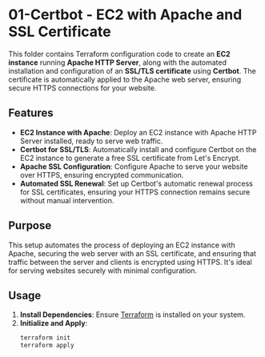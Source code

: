# 01-Certbot - EC2 with Apache and SSL Certificate

This folder contains Terraform configuration code to create an **EC2 instance** running **Apache HTTP Server**, along with the automated installation and configuration of an **SSL/TLS certificate** using **Certbot**. The certificate is automatically applied to the Apache web server, ensuring secure HTTPS connections for your website.

## Features

- **EC2 Instance with Apache**: Deploy an EC2 instance with Apache HTTP Server installed, ready to serve web traffic.
- **Certbot for SSL/TLS**: Automatically install and configure Certbot on the EC2 instance to generate a free SSL certificate from Let's Encrypt.
- **Apache SSL Configuration**: Configure Apache to serve your website over HTTPS, ensuring encrypted communication.
- **Automated SSL Renewal**: Set up Certbot's automatic renewal process for SSL certificates, ensuring your HTTPS connection remains secure without manual intervention.

## Purpose

This setup automates the process of deploying an EC2 instance with Apache, securing the web server with an SSL certificate, and ensuring that traffic between the server and clients is encrypted using HTTPS. It's ideal for serving websites securely with minimal configuration.

## Usage

1. **Install Dependencies**: Ensure [Terraform](https://www.terraform.io/) is installed on your system.
2. **Initialize and Apply**:
   ```bash
   terraform init
   terraform apply
